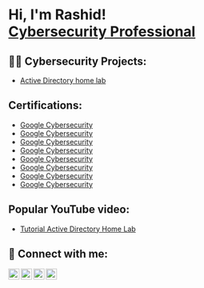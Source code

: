 <h1>Hi, I'm Rashid! <br/><a href="https://github.com/joshmadakor1"></a> <a href="https://www.linkedin.com/in/joshmadakor/">Cybersecurity Professional</a>

<h2>👨‍💻 Cybersecurity Projects:</h2>


  - [Active Directory home lab](https://github.com/joshmadakor1/)


<h2>Certifications:</h2>


- [Google Cybersecurity](https://coursera.org/share/f3c1d6ffe954423a7b5b51f462dad9e8)
- [Google Cybersecurity](https://coursera.org/share/ae907c924328493addebf3a510c6893c)
- [Google Cybersecurity](https://coursera.org/share/5450f907d617f4b26395f563f85ac1fd)
- [Google Cybersecurity](https://coursera.org/share/ae907c924328493addebf3a510c6893c)
- [Google Cybersecurity](https://coursera.org/share/ae907c924328493addebf3a510c6893c)
- [Google Cybersecurity](https://coursera.org/share/ae907c924328493addebf3a510c6893c)
- [Google Cybersecurity](https://coursera.org/share/ae907c924328493addebf3a510c6893c)
- [Google Cybersecurity](https://coursera.org/share/ae907c924328493addebf3a510c6893c)

<h2>Popular YouTube video:</h2>


- [Tutorial Active Directory Home Lab](https://www.youtube.com/watch?v=a83ASGn_V_s)


<h2> 🤳 Connect with me:</h2>

[<img align="left" alt="JoshMadakor | YouTube" width="22px" src="https://cdn.jsdelivr.net/npm/simple-icons@v3/icons/youtube.svg" />][youtube]
[<img align="left" alt="JoshMadakor | Twitter" width="22px" src="https://cdn.jsdelivr.net/npm/simple-icons@v3/icons/twitter.svg" />][twitter]
[<img align="left" alt="JoshMadakor | LinkedIn" width="22px" src="https://cdn.jsdelivr.net/npm/simple-icons@v3/icons/linkedin.svg" />][linkedin]
[<img align="left" alt="JoshMadakor | Instagram" width="22px" src="https://cdn.jsdelivr.net/npm/simple-icons@v3/icons/instagram.svg" />][instagram]

[twitter]: https://twitter.com/joshmadakor
[youtube]: https://www.youtube.com/c/joshmadakor
[instagram]: https://www.instagram.com/joshmadakor/
[linkedin]: https://linkedin.com/in/joshmadakor

<!--
**joshmadakor1/joshmadakor1** is a ✨ _special_ ✨ repository because its `README.md` (this file) appears on your GitHub profile.

Here are some ideas to get you started:

- 🔭 I’m currently working on ...
- 🌱 I’m currently learning ...
- 👯 I’m looking to collaborate on ...
- 🤔 I’m looking for help with ...
- 💬 Ask me about ...
- 📫 How to reach me: ...
- 😄 Pronouns: ...
- ⚡ Fun fact: ...
-->
